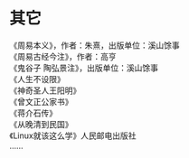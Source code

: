 # 其它

《周易本义》，作者：朱熹，出版单位：溪山馀事  
《周易古经今注》，作者：高亨  
《鬼谷子 陶弘景注》，出版单位：溪山馀事  
《人生不设限》  
《神奇圣人王阳明》  
《曾文正公家书》  
《蒋介石传》  
《从晚清到民国》  
《Linux就该这么学》人民邮电出版社  
……

